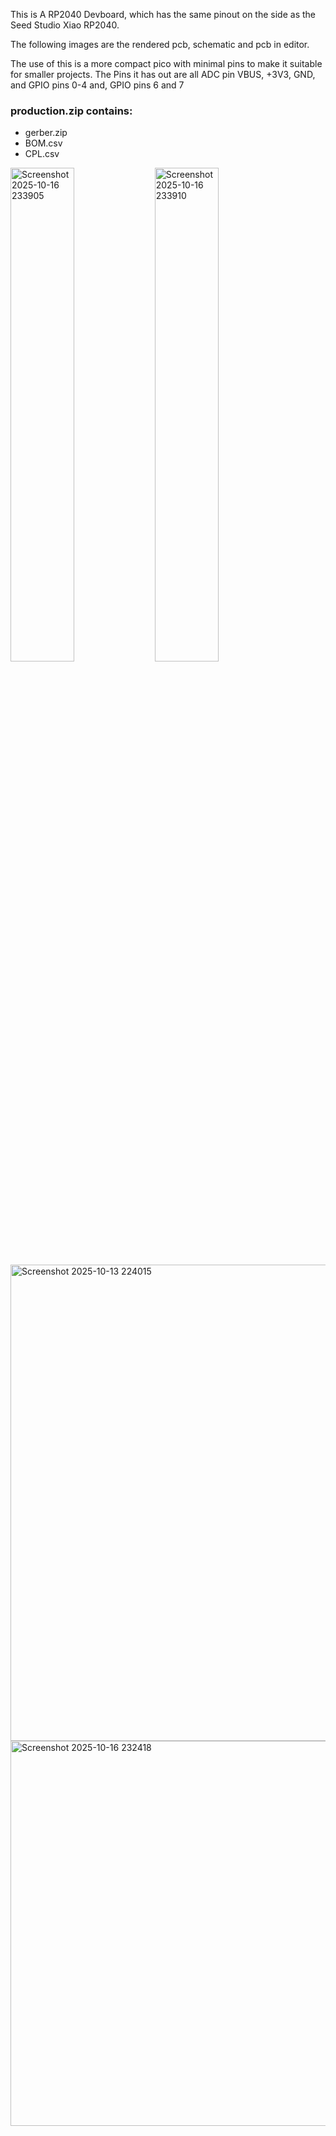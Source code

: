 This is A RP2040 Devboard, which has the same pinout on the side as the Seed Studio Xiao RP2040.

The following images are the rendered pcb, schematic and pcb in editor.

The use of this is a more compact pico with minimal pins to make it suitable for smaller projects.
The Pins it has out are all ADC pin VBUS, +3V3, GND, and GPIO pins 0-4 and, GPIO pins 6 and 7
### production.zip contains:
- gerber.zip
- BOM.csv
- CPL.csv

<img width="45%" padding-left="5%" alt="Screenshot 2025-10-16 233905" src="https://github.com/user-attachments/assets/5763cc5c-c4c3-4fc4-9c27-760b3c225a44" />
<img width="45%" alt="Screenshot 2025-10-16 233910" src="https://github.com/user-attachments/assets/9b16a5fb-7bb4-48d7-90ef-c5f99d86a3fd" />
<img width="1096" height="762" alt="Screenshot 2025-10-13 224015" src="https://github.com/user-attachments/assets/23e339aa-2d23-4695-8141-07d5e4c7a1e0" />
<img width="567" height="616" alt="Screenshot 2025-10-16 232418" src="https://github.com/user-attachments/assets/fa72cf0f-96e7-4de5-9745-5ddc6ee12f9d" />
